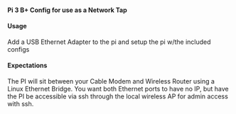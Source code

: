 #### Pi 3 B+ Config for use as a Network Tap 

#### Usage
Add a USB Ethernet Adapter to the pi and setup the pi w/the included configs

#### Expectations
The PI will sit between your Cable Modem and Wireless Router using a Linux Ethernet Bridge.
You want both Ethernet ports to have no IP, but have the PI be accessible via ssh through the local wireless AP for admin access with ssh. 
